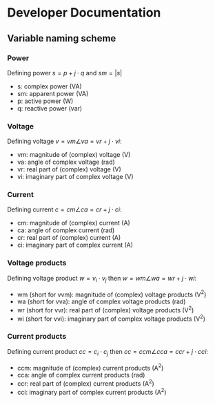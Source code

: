 # Developer Documentation

## Variable naming scheme

### Power
Defining power $s = p + j \cdot q$ and $sm = |s|$
- s: complex power (VA)
- sm: apparent power (VA)
- p: active power (W)
- q: reactive power (var)

### Voltage
Defining voltage $v = vm \angle va = vr + j \cdot vi$:
- vm: magnitude of (complex) voltage (V)
- va: angle of complex voltage (rad)
- vr: real part of (complex) voltage (V)
- vi: imaginary part of complex voltage (V)

### Current
Defining current $c = cm \angle ca = cr + j \cdot ci$:
- cm: magnitude of (complex) current (A)
- ca: angle of complex current (rad)
- cr: real part of (complex) current (A)
- ci: imaginary part of complex current (A)

### Voltage products
Defining voltage product $w = v_i \cdot v_j$ then
$w = wm \angle wa = wr + j\cdot wi$:
- wm (short for vvm): magnitude of (complex) voltage products (V$^2$)
- wa (short for vva): angle of complex voltage products (rad)
- wr (short for vvr): real part of (complex) voltage products (V$^2$)
- wi (short for vvi): imaginary part of complex voltage products (V$^2$)

### Current products
Defining current product $cc = c_i \cdot c_j$ then
$cc = ccm \angle cca = ccr + j\cdot cci$:
- ccm: magnitude of (complex) current products (A$^2$)
- cca: angle of complex current products (rad)
- ccr: real part of (complex) current products (A$^2$)
- cci: imaginary part of complex current products (A$^2$)
